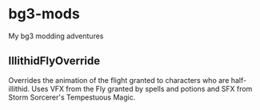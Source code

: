 # bg3-mods
My bg3 modding adventures

## IllithidFlyOverride
Overrides the animation of the flight granted to characters who are half-illithid. Uses VFX from the Fly granted by spells and potions and SFX from Storm Sorcerer's Tempestuous Magic.